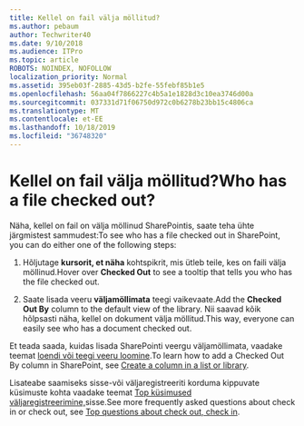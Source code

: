 ```yaml
---
title: Kellel on fail välja möllitud?
ms.author: pebaum
author: Techwriter40
ms.date: 9/10/2018
ms.audience: ITPro
ms.topic: article
ROBOTS: NOINDEX, NOFOLLOW
localization_priority: Normal
ms.assetid: 395eb03f-2885-43d5-b2fe-55febf85b1e5
ms.openlocfilehash: 56aa04f7866227c4b5a1e1828d3c10ea3746d00a
ms.sourcegitcommit: 037331d71f06750d972c0b6278b23bb15c4806ca
ms.translationtype: MT
ms.contentlocale: et-EE
ms.lasthandoff: 10/18/2019
ms.locfileid: "36748320"
---
```

# <a name="who-has-a-file-checked-out"></a><span data-ttu-id="948f4-102">Kellel on fail välja möllitud?</span><span class="sxs-lookup"><span data-stu-id="948f4-102">Who has a file checked out?</span></span>

<span data-ttu-id="948f4-103">Näha, kellel on fail on välja möllinud SharePointis, saate teha ühte järgmistest sammudest:</span><span class="sxs-lookup"><span data-stu-id="948f4-103">To see who has a file checked out in SharePoint, you can do either one of the following steps:</span></span>
  
1. <span data-ttu-id="948f4-104">Hõljutage **kursorit, et näha** kohtspikrit, mis ütleb teile, kes on faili välja möllinud.</span><span class="sxs-lookup"><span data-stu-id="948f4-104">Hover over **Checked Out** to see a tooltip that tells you who has the file checked out.</span></span> 
    
2. <span data-ttu-id="948f4-105">Saate lisada veeru **väljamöllimata** teegi vaikevaate.</span><span class="sxs-lookup"><span data-stu-id="948f4-105">Add the **Checked Out By** column to the default view of the library.</span></span> <span data-ttu-id="948f4-106">Nii saavad kõik hõlpsasti näha, kellel on dokument välja möllitud.</span><span class="sxs-lookup"><span data-stu-id="948f4-106">This way, everyone can easily see who has a document checked out.</span></span> 
    
<span data-ttu-id="948f4-107">Et teada saada, kuidas lisada SharePointi veergu väljamöllimata, vaadake teemat [loendi või teegi veeru loomine](https://go.microsoft.com/fwlink/?linkid=2019591).</span><span class="sxs-lookup"><span data-stu-id="948f4-107">To learn how to add a Checked Out By column in SharePoint, see [Create a column in a list or library](https://go.microsoft.com/fwlink/?linkid=2019591).</span></span> 
  
<span data-ttu-id="948f4-108">Lisateabe saamiseks sisse-või väljaregistreeriti korduma kippuvate küsimuste kohta vaadake teemat [Top küsimused väljaregistreerimine,](https://go.microsoft.com/fwlink/?linkid=2018786)sisse.</span><span class="sxs-lookup"><span data-stu-id="948f4-108">See more frequently asked questions about check in or check out, see [Top questions about check out, check in](https://go.microsoft.com/fwlink/?linkid=2018786).</span></span>
  

